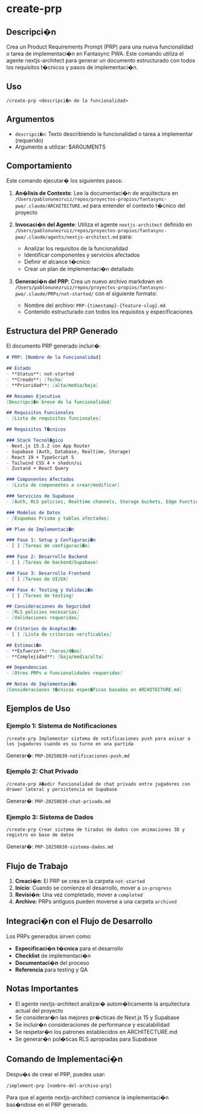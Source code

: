 # create-prp

## Descripci�n
Crea un Product Requirements Prompt (PRP) para una nueva funcionalidad o tarea de implementaci�n en Fantasync PWA. Este comando utiliza el agente nextjs-architect para generar un documento estructurado con todos los requisitos t�cnicos y pasos de implementaci�n.

## Uso
```
/create-prp <descripci�n de la funcionalidad>
```

## Argumentos
- `descripci�n`: Texto describiendo la funcionalidad o tarea a implementar (requerido)
- Argumento a utilizar: $ARGUMENTS

## Comportamiento

Este comando ejecutar� los siguientes pasos:

1. **An�lisis de Contexto**: Lee la documentaci�n de arquitectura en `/Users/pablonunezruiz/repos/proyectos-propios/fantasync-pwa/.claude/ARCHITECTURE.md` para entender el contexto t�cnico del proyecto

2. **Invocaci�n del Agente**: Utiliza el agente `nextjs-architect` definido en `/Users/pablonunezruiz/repos/proyectos-propios/fantasync-pwa/.claude/agents/nextjs-architect.md` para:
   - Analizar los requisitos de la funcionalidad
   - Identificar componentes y servicios afectados
   - Definir el alcance t�cnico
   - Crear un plan de implementaci�n detallado

3. **Generaci�n del PRP**: Crea un nuevo archivo markdown en `/Users/pablonunezruiz/repos/proyectos-propios/fantasync-pwa/.claude/PRPs/not-started/` con el siguiente formato:
   - Nombre del archivo: `PRP-{timestamp}-{feature-slug}.md`
   - Contenido estructurado con todos los requisitos y especificaciones

## Estructura del PRP Generado

El documento PRP generado incluir�:

```markdown
# PRP: [Nombre de la Funcionalidad]

## Estado
- **Status**: not-started
- **Creado**: [fecha]
- **Prioridad**: [alta/media/baja]

## Resumen Ejecutivo
[Descripci�n breve de la funcionalidad]

## Requisitos Funcionales
- [Lista de requisitos funcionales]

## Requisitos T�cnicos

### Stack Tecnol�gico
- Next.js 15.5.2 con App Router
- Supabase (Auth, Database, Realtime, Storage)
- React 19 + TypeScript 5
- Tailwind CSS 4 + shadcn/ui
- Zustand + React Query

### Componentes Afectados
- [Lista de componentes a crear/modificar]

### Servicios de Supabase
- [Auth, RLS policies, Realtime channels, Storage buckets, Edge Functions]

### Modelos de Datos
- [Esquemas Prisma y tablas afectadas]

## Plan de Implementaci�n

### Fase 1: Setup y Configuraci�n
- [ ] [Tareas de configuraci�n]

### Fase 2: Desarrollo Backend
- [ ] [Tareas de backend/Supabase]

### Fase 3: Desarrollo Frontend
- [ ] [Tareas de UI/UX]

### Fase 4: Testing y Validaci�n
- [ ] [Tareas de testing]

## Consideraciones de Seguridad
- [RLS policies necesarias]
- [Validaciones requeridas]

## Criterios de Aceptaci�n
- [ ] [Lista de criterios verificables]

## Estimaci�n
- **Esfuerzo**: [horas/d�as]
- **Complejidad**: [baja/media/alta]

## Dependencias
- [Otros PRPs o funcionalidades requeridas]

## Notas de Implementaci�n
[Consideraciones t�cnicas espec�ficas basadas en ARCHITECTURE.md]
```

## Ejemplos de Uso

### Ejemplo 1: Sistema de Notificaciones
```
/create-prp Implementar sistema de notificaciones push para avisar a los jugadores cuando es su turno en una partida
```

Generar�: `PRP-20250830-notificaciones-push.md`

### Ejemplo 2: Chat Privado
```
/create-prp A�adir funcionalidad de chat privado entre jugadores con drawer lateral y persistencia en Supabase
```

Generar�: `PRP-20250830-chat-privado.md`

### Ejemplo 3: Sistema de Dados
```
/create-prp Crear sistema de tiradas de dados con animaciones 3D y registro en base de datos
```

Generar�: `PRP-20250830-sistema-dados.md`

## Flujo de Trabajo

1. **Creaci�n**: El PRP se crea en la carpeta `not-started`
2. **Inicio**: Cuando se comienza el desarrollo, mover a `in-progress`
3. **Revisi�n**: Una vez completado, mover a `completed`
4. **Archivo**: PRPs antiguos pueden moverse a una carpeta `archived`

## Integraci�n con el Flujo de Desarrollo

Los PRPs generados sirven como:
- **Especificaci�n t�cnica** para el desarrollo
- **Checklist** de implementaci�n
- **Documentaci�n** del proceso
- **Referencia** para testing y QA

## Notas Importantes

- El agente nextjs-architect analizar� autom�ticamente la arquitectura actual del proyecto
- Se considerar�n las mejores pr�cticas de Next.js 15 y Supabase
- Se incluir�n consideraciones de performance y escalabilidad
- Se respetar�n los patrones establecidos en ARCHITECTURE.md
- Se generar�n pol�ticas RLS apropiadas para Supabase

## Comando de Implementaci�n

Despu�s de crear el PRP, puedes usar:
```
/implement-prp [nombre-del-archivo-prp]
```

Para que el agente nextjs-architect comience la implementaci�n bas�ndose en el PRP generado.